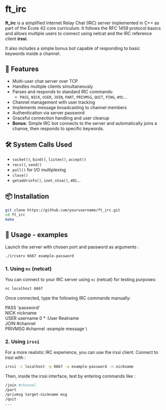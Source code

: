 # ft_irc

**ft_irc** is a simplified Internet Relay Chat (IRC) server implemented in C++ as part of the École 42 core curriculum. It follows the RFC 1459 protocol basics and allows multiple users to connect using netcat and the IRC reference client **irssi**.

It also includes a simple bonus bot capable of responding to basic keywords inside a channel.


## 🚀 Features

- Multi-user chat server over TCP
- Handles multiple clients simultaneously
- Parses and responds to standard IRC commands:
  - `PASS`, `NICK`, `USER`, `JOIN`, `PART`, `PRIVMSG`, `QUIT`, `PING`, etc...
- Channel management with user tracking
- Implements message broadcasting to channel members
- Authentication via server password
- Graceful connection handling and user cleanup
- **Bonus**: Simple IRC bot connects to the server and automatically joins a channe, then responds to specific keywords.


## 🛠️ System Calls Used
- `socket()`, `bind()`, `listen()`, `accept()`
- `recv()`, `send()`
- `poll()` for I/O multiplexing
- `close()`
- `getaddrinfo()`, `inet_ntoa()`, etc...

## 📦 Installation

```bash
git clone https://github.com/yourusername/ft_irc.git
cd ft_irc
make
```

## 🧪 Usage - examples
Launch the server with chosen port and password as arguments :
```bash
./ircserv 6667 example-password
```

### 1. Using `nc` (netcat)

You can connect to your IRC server using `nc` (netcat) for testing purposes:

```bash
nc localhost 6667
```
Once connected, type the following IRC commands manually:

PASS 'password' \
NICK nickname \
USER username 0 * :User Realname \
JOIN #channel \
PRIVMSG #channel :example message \

### 2. Using `irssi`
For a more realistic IRC experience, you can use the irssi client. Connect to irssi with :
```bash
irssi -c localhost -p 6667 -w example-password -n nickname
```

Then, inside the irssi interface, test by entering commands like :
```bash
/join #channel
/part
/privmsg target-nickname msg
/quit
...
```